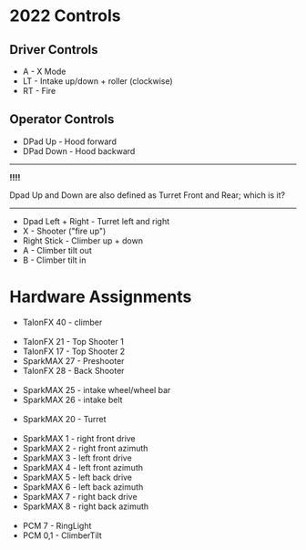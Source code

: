# 2022 Controls

## Driver Controls
* A - X Mode
* LT - Intake up/down + roller (clockwise)
* RT - Fire

## Operator Controls


* DPad Up - Hood forward
* DPad Down - Hood backward
---
**!!!!**

Dpad Up and Down are also defined as Turret Front and Rear; which is it?

---
* Dpad Left + Right - Turret left and right
* X - Shooter ("fire up")
* Right Stick - Climber up + down
* A - Climber tilt out
* B - Climber tilt in
  
# Hardware Assignments

* TalonFX 40 - climber
<br></br>
* TalonFX 21 - Top Shooter 1
* TalonFX 17 - Top Shooter 2
* SparkMAX 27 - Preshooter
* TalonFX 28 - Back Shooter
<br></br>
* SparkMAX 25 - intake wheel/wheel bar
* SparkMAX 26 - intake belt
<br></br>
* SparkMAX 20 - Turret
<br></br>
* SparkMAX 1 - right front drive
* SparkMAX 2 - right front azimuth
* SparkMAX 3 - left front drive
* SparkMAX 4 - left front azimuth
* SparkMAX 5 - left back drive
* SparkMAX 6 - left back azimuth
* SparkMAX 7 - right back drive
* SparkMAX 8 - right back azimuth
<br></br>
* PCM 7 - RingLight
* PCM 0,1 - ClimberTilt